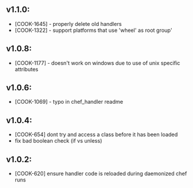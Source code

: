 ## v1.1.0:

* [COOK-1645] - properly delete old handlers
* [COOK-1322] - support platforms that use 'wheel' as root group'

## v1.0.8:

* [COOK-1177] - doesn't work on windows due to use of unix specific attributes
## v1.0.6:

* [COOK-1069] - typo in chef_handler readme

## v1.0.4:

* [COOK-654] dont try and access a class before it has been loaded
* fix bad boolean check (if vs unless)

## v1.0.2:

* [COOK-620] ensure handler code is reloaded during daemonized chef runs

